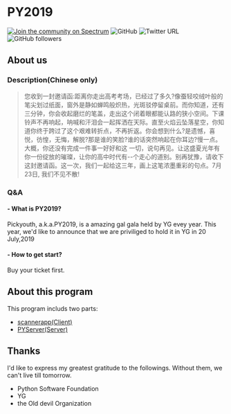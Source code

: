 # PY2019
[![Join the community on Spectrum](https://withspectrum.github.io/badge/badge.svg)](https://spectrum.chat/<mycommunity>)
![GitHub](https://img.shields.io/github/license/github/hub.svg)
![Twitter URL](https://img.shields.io/twitter/url/https/abrasumente44.svg)
![GitHub followers](https://img.shields.io/github/followers/abrasumente233.svg?style=social)
##  About us
### Description(Chinese only)
> 您收到一封邀请函:距离你走出高考考场，已经过了多久?像蚕轻咬绒叶般的笔尖划过纸面，窗外是静如蝉鸣般炽热，光斑驳停留桌前。而你知道，还有三分钟，你会收起磨烂的笔盖，走出这个闭着眼都能认路的狭小空间。下课铃声不再响起，呐喊和汗泪会一起挥洒在天际。直至火焰云坠落星空，你知道你终于跨过了这个艰难转折点，不再折返。你会想到什么?是遗憾，喜悦，彷惶，无悔，解脱?那是谁的笑脸?谁的话突然响起在你耳边?慢一点。大概，你还没有完成一件事一好好和这 一切，说句再见。让这盛夏光年有你一份绽放的璀璨，让你的高中时代有--个走心的道别。别再犹豫，请收下这封邀请函。这一次，我们一起给这三年，画上这笔浓墨重彩的句点。7月23日, 我们不见不散!

### Q&A
#### - What is PY2019?
Pickyouth, a.k.a.PY2019, is a amazing gal gala held by YG evey year. This year, we'd like to announce that we are priviliged to hold it in YG in 20 July,2019 
#### - How to get start?
Buy your ticket first.

## About this program
This program includs two parts:
- [scannerapp(Client)](/scannerapp "scannerapp(Client)")
- [PYServer(Server)](/pyserver "PYServer(Servers)")


## Thanks
I'd like to express my greatest gratitude to the followings. Without them, we can't live till tomorrow.
- Python Software Foundation
- YG
- the Old devil Organization
